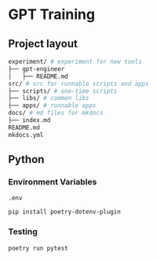 # GPT Training

## Project layout

```bash
experiment/ # experiment for new tools
├── gpt-engineer
│   ├── README.md
src/ # src for runnable scripts and apps
├── scripts/ # one-time scripts
├── libs/ # common libs
├── apps/ # runnable apps
docs/ # md files for mkdocs
├── index.md
README.md
mkdocs.yml
```

## Python

### Environment Variables

`.env`

```
pip install poetry-dotenv-plugin
```

### Testing

```
poetry run pytest
```
